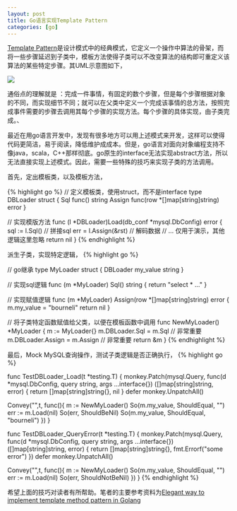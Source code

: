 ```yaml
---
layout: post
title: Go语言实现Template Pattern
categories: [go]
---
```




[Template Pattern](https://en.wikipedia.org/wiki/Template_method_pattern)是设计模式中的经典模式，它定义一个操作中算法的骨架，而将一些步骤延迟到子类中，模板方法使得子类可以不改变算法的结构即可重定义该算法的某些特定步骤。其UML示意图如下，

![](https://upload.wikimedia.org/wikipedia/commons/2/2a/W3sDesign_Template_Method_Design_Pattern_UML.jpg)

通俗点的理解就是 ：完成一件事情，有固定的数个步骤，但是每个步骤根据对象的不同，而实现细节不同；就可以在父类中定义一个完成该事情的总方法，按照完成事件需要的步骤去调用其每个步骤的实现方法。每个步骤的具体实现，由子类完成。、

最近在用go语言开发中，发现有很多地方可以用上述模式来开发，这样可以使得代码更简洁，易于阅读，降低维护成成本。但是，go语言对面向对象编程支持不像java，scala，C++那样彻底。go原生的interface无法实现abstract方法，所以无法直接实现上述模式。因此，需要一些特殊的技巧来实现子类的方法调用。



首先，定出模板类，以及模板方法，

{% highlight go %}
// 定义模板类，使用struct，而不是interface
type DBLoader struct {
   Sql    func() string
   Assign func(row *[]map[string]string) error
}

// 实现模版方法
func (l *DBLoader)Load(db_conf *mysql.DbConfig) error {
   sql := l.Sql() // 拼接sql
   err = l.Assign(&rst)   // 解码数据
   // ... 仅用于演示，其他逻辑这里忽略
   return nil
}
{% endhighlight %}



派生子类，实现特定逻辑，
{% highlight go %}

// go继承
type MyLoader struct {
   DBLoader
   my_value string
}

// 实现sql逻辑
func (m *MyLoader) Sql() string {
   return "select * ..."
}


// 实现赋值逻辑
func (m *MyLoader) Assign(row *[]map[string]string) error {
   m.my_value = "bourneli"
   return nil
}

// 将子类特定函数赋值给父类，以便在模板函数中调用
func NewMyLoader() *MyLoader {
   m := MyLoader{}
   m.DBLoader.Sql = m.Sql // 非常重要
   m.DBLoader.Assign = m.Assign // 非常重要
   return &m
}
{% endhighlight %}



最后，Mock MySQL查询操作，测试子类逻辑是否正确执行，
{% highlight go %}

func TestDBLoader_Load(t *testing.T) {
   monkey.Patch(mysql.Query, func(d *mysql.DbConfig, query string, args ...interface{}) ([]map[string]string, error) {
      return []map[string]string{}, nil
   }
   defer monkey.UnpatchAll()

   Convey("",t, func(){
      m := NewMyLoader()
      So(m.my_value, ShouldEqual, "")
      err := m.Load(nil)
      So(err, ShouldBeNil)
      So(m.my_value, ShouldEqual, "bourneli")
   })
}

func TestDBLoader_QueryError(t *testing.T) {
   monkey.Patch(mysql.Query, func(d *mysql.DbConfig, query string, args ...interface{}) ([]map[string]string, error) {
      return []map[string]string{}, fmt.Errorf("some error")
   })
   defer monkey.UnpatchAll()

   Convey("",t, func(){
      m := NewMyLoader()
      So(m.my_value, ShouldEqual, "")
      err := m.Load(nil)
      So(err, ShouldNotBeNil)
   })
}
{% endhighlight %}



希望上面的技巧对读者有所帮助。笔者的主要参考资料为[Elegant way to implement template method pattern in Golang](https://stackoverflow.com/a/40072856/1114397)









